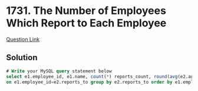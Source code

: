 # 1731. The Number of Employees Which Report to Each Employee
[Question Link](https://leetcode.com/problems/the-number-of-employees-which-report-to-each-employee/)
## Solution
```sql
# Write your MySQL query statement below
select e1.employee_id, e1.name, count(*) reports_count, round(avg(e2.age), 0) average_age from Employees e1 join Employees e2
on e1.employee_id=e2.reports_to group by e2.reports_to order by e1.employee_id
```
